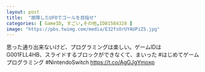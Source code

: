 ```yaml
---
layout: post
title:  "故障したUFOでゴールを目指せ"
categories: [ GameID, すごい,その他,ID81584328 ]
image: "https://pbs.twimg.com/media/E32fsOrUYAUPiZ5.jpg"
---
```

思った通り出来ないけど、プログラミングは楽しい。ゲームIDはG001FLL4HB、スライドするブロックができなくて、まいった #はじめてゲームプログラミング #NintendoSwitch https://t.co/AgGJgYmoxp

